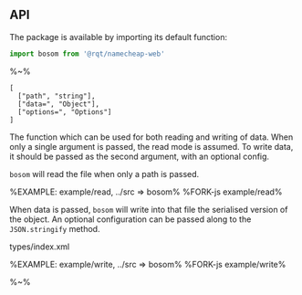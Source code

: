 ## API

The package is available by importing its default function:

```js
import bosom from '@rqt/namecheap-web'
```

%~%

```## async bosom => string|void
[
  ["path", "string"],
  ["data=", "Object"],
  ["options=", "Options"]
]
```

The function which can be used for both reading and writing of data. When only a single argument is passed, the read mode is assumed. To write data, it should be passed as the second argument, with an optional config.

`bosom` will read the file when only a path is passed.

%EXAMPLE: example/read, ../src => bosom%
%FORK-js example/read%

When data is passed, `bosom` will write into that file the serialised version of the object. An optional configuration can be passed along to the `JSON.stringify` method.

<typedef narrow>types/index.xml</typedef>

%EXAMPLE: example/write, ../src => bosom%
%FORK-js example/write%

%~%